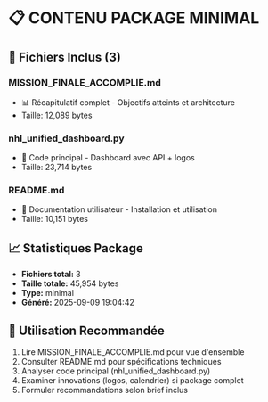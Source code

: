 # 📋 CONTENU PACKAGE MINIMAL

## 📄 Fichiers Inclus (3)

### MISSION_FINALE_ACCOMPLIE.md
- 📊 Récapitulatif complet - Objectifs atteints et architecture
- Taille: 12,089 bytes

### nhl_unified_dashboard.py
- 🚀 Code principal - Dashboard avec API + logos
- Taille: 23,714 bytes

### README.md
- 📖 Documentation utilisateur - Installation et utilisation
- Taille: 10,151 bytes

## 📈 Statistiques Package
- **Fichiers total:** 3
- **Taille totale:** 45,954 bytes  
- **Type:** minimal
- **Généré:** 2025-09-09 19:04:42

## 🎯 Utilisation Recommandée
1. Lire MISSION_FINALE_ACCOMPLIE.md pour vue d'ensemble
2. Consulter README.md pour spécifications techniques  
3. Analyser code principal (nhl_unified_dashboard.py)
4. Examiner innovations (logos, calendrier) si package complet
5. Formuler recommandations selon brief inclus

